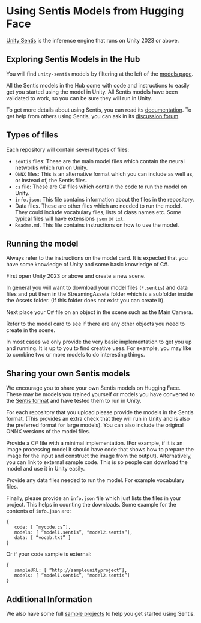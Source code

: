 # Using Sentis Models from Hugging Face

[Unity Sentis](https://unity.com/products/sentis) is the inference engine that runs on Unity 2023 or above. 

## Exploring Sentis Models in the Hub
You will find `unity-sentis` models by filtering at the left of the [models page](https://huggingface.co/models?library=unity-sentis).

All the Sentis models in the Hub come with code and instructions to easily get you started using the model in Unity. All Sentis models have been validated to work, so you can be sure they will run in Unity.

To get more details about using Sentis, you can read its [documentation](https://docs.unity3d.com/Packages/com.unity.sentis@latest). To get help from others using Sentis, you can ask in its [discussion forum](https://discussions.unity.com/c/ai-beta/sentis)


## Types of files
Each repository will contain several types of files:

* ``sentis`` files: These are the main model files which contain the neural networks which run on Unity.
* ``ONNX`` files: This is an alternative format which you can include as well as, or instead of, the Sentis files.
* ``cs`` file: These are C# files which contain the code to run the model on Unity.
* ``info.json``: This file contains information about the files in the repository.
* Data files. These are other files which are needed to run the model. They could include vocabulary files, lists of class names etc. Some typical files will have extensions ``json`` or ``txt``.
* ``Readme.md``. This file contains instructions on how to use the model.

## Running the model
Always refer to the instructions on the model card. It is expected that you have some knowledge of Unity and some basic knowledge of C#.

First open Unity 2023 or above and create a new scene.

In general you will want to download your model files (``*.sentis``) and data files and put them in the StreamingAssets folder which is a subfolder inside the Assets folder. (If this folder does not exist you can create it).

Next place your C# file on an object in the scene such as the Main Camera. 

Refer to the model card to see if there are any other objects you need to create in the scene.

In most cases we only provide the very basic implementation to get you up and running. It is up to you to find creative uses. For example, you may like to combine two or more models to do interesting things.

## Sharing your own Sentis models
We encourage you to share your own Sentis models on Hugging Face. These may be models you trained yourself or models you have converted to the [Sentis format](https://docs.unity3d.com/Packages/com.unity.sentis@1.3/manual/serialize-a-model.html) and have tested them to run in Unity. 

For each repository that you upload please provide the models in the Sentis format. (This provides an extra check that they will run in Unity and is also the preferred format for large models). You can also include the original ONNX versions of the model files.

Provide a C# file with a minimal implementation. (For example, if it is an image processing model it should have code that shows how to prepare the image for the input and construct the image from the output). Alternatively, you can link to external sample code. This is so people can download the model and use it in Unity easily.

Provide any data files needed to run the model. For example vocabulary files.

Finally, please provide an ``info.json`` file which just lists the files in your project. This helps in counting the downloads. Some example for the contents of ``info.json`` are:

```
{
   code: [ “mycode.cs”], 
   models: [ “model1.sentis”, “model2.sentis”],
   data: [ “vocab.txt” ]
}
```

Or if your code sample is external:

```
{
   sampleURL: [ “http://sampleunityproject”], 
   models: [ “model1.sentis”, “model2.sentis”]
}
```

## Additional Information
We also have some full [sample projects](https://github.com/Unity-Technologies/sentis-samples) to help you get started using Sentis.

